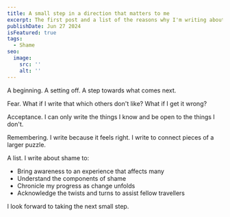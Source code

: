 ```yaml
---
title: A small step in a direction that matters to me
excerpt: The first post and a list of the reasons why I'm writing about shame.
publishDate: Jun 27 2024
isFeatured: true
tags:
  - Shame
seo:
  image:
    src: ''
    alt: ''
---
```

A beginning. A setting off. A step towards what comes next.

Fear. What if I write that which others don't like? What if I get it wrong? 

Acceptance. I can only write the things I know and be open to the things I don't.

Remembering. I write because it feels right. I write to connect pieces of a larger puzzle. 

A list. I write about shame to:

- Bring awareness to an experience that affects many
- Understand the components of shame
- Chronicle my progress as change unfolds
- Acknowledge the twists and turns to assist fellow travellers

I look forward to taking the next small step.

